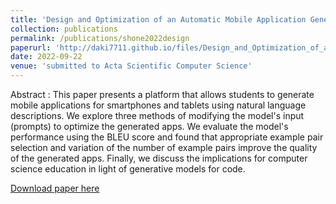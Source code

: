 ```yaml
---
title: 'Design and Optimization of an Automatic Mobile Application Generating Learning Platform'
collection: publications
permalink: /publications/shone2022design
paperurl: 'http://daki7711.github.io/files/Design_and_Optimization_of_an_Automatic_Mobile_Application_Generating_Learning_Platform.pdf'
date: 2022-09-22
venue: 'submitted to Acta Scientific Computer Science'
---
```


Abstract : This paper presents a platform that allows students to generate mobile applications for smartphones and tablets using natural language descriptions. We explore three methods of modifying the model's input (prompts) to optimize the generated apps. We evaluate the model's performance using the BLEU score and found that appropriate example pair selection and variation of the number of example pairs improve the quality of the generated apps. Finally, we discuss the implications for computer science education in light of generative models for code.

[Download paper here](http://daki7711.github.io/files/Design_and_Optimization_of_an_Automatic_Mobile_Application_Generating_Learning_Platform.pdf)
